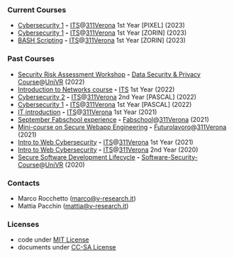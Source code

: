 ### Current Courses
- [Cybersecurity 1](cybersecurity_2023/README.md) **-** [ITS](https://www.itslogistica.it/?fbclid=IwAR0D1ZwL_UCHfXztZji-eYBH8k_UYFdsVwO80sJPlaxnwySHfd9d_9Rzcvs)@[311Verona](https://311verona.com/) 1st Year [PIXEL] (2023)
- [Cybersecurity 1](cybersecurity_2023/README.md) **-** [ITS](https://www.itslogistica.it/?fbclid=IwAR0D1ZwL_UCHfXztZji-eYBH8k_UYFdsVwO80sJPlaxnwySHfd9d_9Rzcvs)@[311Verona](https://311verona.com/) 1st Year [ZORIN] (2023)
- [BASH Scripting](https://github.com/v-research/lastchat) **-** [ITS](https://www.itslogistica.it/?fbclid=IwAR0D1ZwL_UCHfXztZji-eYBH8k_UYFdsVwO80sJPlaxnwySHfd9d_9Rzcvs)@[311Verona](https://311verona.com/) 1st Year [ZORIN] (2023)

### Past Courses
- [Security Risk Assessment Workshop](secra_univr_2022/V-Research_RiskAssessment_05Dec2022_SHARED.pdf) **-** [Data Security & Privacy Course](https://www.corsi.univr.it/?ent=cs&aa=2022%2F2023&codiceCs=S83&codins=4S009066&discr=&discrCd=&id=955&menu=Studiare&tab=Insegnamenti)@[UniVR](https://www.univr.it) (2022)
- [Introduction to Networks course](network_introduction_2022/readme.md) **-** [ITS](https://www.itslogistica.it/?fbclid=IwAR0D1ZwL_UCHfXztZji-eYBH8k_UYFdsVwO80sJPlaxnwySHfd9d_9Rzcvs) 1st Year (2022)
- [Cybersecurity 2](cybersecurity_2022/README-2.md) **-** [ITS](https://www.itslogistica.it/?fbclid=IwAR0D1ZwL_UCHfXztZji-eYBH8k_UYFdsVwO80sJPlaxnwySHfd9d_9Rzcvs)@[311Verona](https://311verona.com/) 2nd Year [PASCAL] (2022)
- [Cybersecurity 1](cybersecurity_2022/README.md) **-** [ITS](https://www.itslogistica.it/?fbclid=IwAR0D1ZwL_UCHfXztZji-eYBH8k_UYFdsVwO80sJPlaxnwySHfd9d_9Rzcvs)@[311Verona](https://311verona.com/) 1st Year [PASCAL] (2022)
- [IT introduction](./IT_introduction_2021) **-** [ITS](https://www.itslogistica.it/?fbclid=IwAR0D1ZwL_UCHfXztZji-eYBH8k_UYFdsVwO80sJPlaxnwySHfd9d_9Rzcvs)@[311Verona](https://311verona.com/) 1st Year (2021)
- [September Fabschool experience](./internships/green_office.md) **-** [Fabschool](https://www.fabschool.it/)@[311Verona](https://311verona.com/) (2021)
- [Mini-course on Secure Webapp Engineering](./futurolavoro_311Verona_2021) **-** [Futurolavoro](https://sites.google.com/view/futurolavoro/corsi-in-partenza/web-app-penetration-testing?authuser=0&fbclid=IwAR1ruLxNOAcHos-4_FPebpB96R0mZMVhnAISkohkOLM9G6T3300PcBbUfb8)@[311Verona](https://311verona.com/) (2021)
- [Intro to Web Cybersecurity](./first_year_2021) **-** [ITS](https://www.itslogistica.it/?fbclid=IwAR0D1ZwL_UCHfXztZji-eYBH8k_UYFdsVwO80sJPlaxnwySHfd9d_9Rzcvs)@[311Verona](https://311verona.com/) 1st Year (2021)
- [Intro to Web Cybersecurity](./second_year_2020) **-** [ITS](https://www.itslogistica.it/?fbclid=IwAR0D1ZwL_UCHfXztZji-eYBH8k_UYFdsVwO80sJPlaxnwySHfd9d_9Rzcvs)@[311Verona](https://311verona.com/) 2nd Year (2020)
- [Secure Software Development Lifecycle](./univr/lecture_univr_10Nov2020.pdf) **-** [Software-Security-Course](https://www.di.univr.it/?ent=oi&aa=2020%2F2021&codiceCs=S71&codins=4S003736&cs=417&discr=&discrCd=)@[UniVR](https://www.univr.it) (2020)

### Contacts
- Marco Rocchetto (marco@v-research.it)
- Mattia Pacchin (mattia@v-research.it)

### Licenses
- code under [MIT License](./LICENSE-code.txt)
- documents under [CC-SA License](./LICENSE-docs.txt)

<script>
    $(".home").addClass("nav-text-color");
</script>
